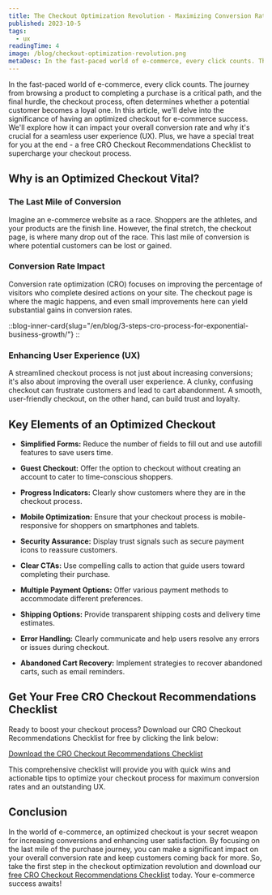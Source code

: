 ```yaml
---
title: The Checkout Optimization Revolution - Maximizing Conversion Rates and Enhancing UX
published: 2023-10-5
tags: 
  - ux
readingTime: 4
image: /blog/checkout-optimization-revolution.png
metaDesc: In the fast-paced world of e-commerce, every click counts. The journey from browsing a product to completing a purchase is a critical path, and the final hurdle, the checkout process, often determines whether a potential customer becomes a loyal one.
---
```


In the fast-paced world of e-commerce, every click counts. The journey from browsing a product to completing a purchase is a critical path, and the final hurdle, the checkout process, often determines whether a potential customer becomes a loyal one. In this article, we'll delve into the significance of having an optimized checkout for e-commerce success. We'll explore how it can impact your overall conversion rate and why it's crucial for a seamless user experience (UX). Plus, we have a special treat for you at the end - a free CRO Checkout Recommendations Checklist to supercharge your checkout process.

## Why is an Optimized Checkout Vital?
### The Last Mile of Conversion
Imagine an e-commerce website as a race. Shoppers are the athletes, and your products are the finish line. However, the final stretch, the checkout page, is where many drop out of the race. This last mile of conversion is where potential customers can be lost or gained.

### Conversion Rate Impact
Conversion rate optimization (CRO) focuses on improving the percentage of visitors who complete desired actions on your site. The checkout page is where the magic happens, and even small improvements here can yield substantial gains in conversion rates.

::blog-inner-card{slug="/en/blog/3-steps-cro-process-for-exponential-business-growth/"}
::

### Enhancing User Experience (UX)
A streamlined checkout process is not just about increasing conversions; it's also about improving the overall user experience. A clunky, confusing checkout can frustrate customers and lead to cart abandonment. A smooth, user-friendly checkout, on the other hand, can build trust and loyalty.

## Key Elements of an Optimized Checkout

- **Simplified Forms:** Reduce the number of fields to fill out and use autofill features to save users time.

- **Guest Checkout:** Offer the option to checkout without creating an account to cater to time-conscious shoppers.

- **Progress Indicators:** Clearly show customers where they are in the checkout process.

- **Mobile Optimization:** Ensure that your checkout process is mobile-responsive for shoppers on smartphones and tablets.

- **Security Assurance:** Display trust signals such as secure payment icons to reassure customers.

- **Clear CTAs:** Use compelling calls to action that guide users toward completing their purchase.

- **Multiple Payment Options:** Offer various payment methods to accommodate different preferences.

- **Shipping Options:** Provide transparent shipping costs and delivery time estimates.

- **Error Handling:** Clearly communicate and help users resolve any errors or issues during checkout.

- **Abandoned Cart Recovery:** Implement strategies to recover abandoned carts, such as email reminders.

## Get Your Free CRO Checkout Recommendations Checklist

Ready to boost your checkout process? Download our CRO Checkout Recommendations Checklist for free by clicking the link below:

[Download the CRO Checkout Recommendations Checklist](/en/cro-checklist-campaign/)

This comprehensive checklist will provide you with quick wins and actionable tips to optimize your checkout process for maximum conversion rates and an outstanding UX.

## Conclusion

In the world of e-commerce, an optimized checkout is your secret weapon for increasing conversions and enhancing user satisfaction. By focusing on the last mile of the purchase journey, you can make a significant impact on your overall conversion rate and keep customers coming back for more. So, take the first step in the checkout optimization revolution and download our [free CRO Checkout Recommendations Checklist](/en/cro-checklist-campaign/) today. Your e-commerce success awaits!